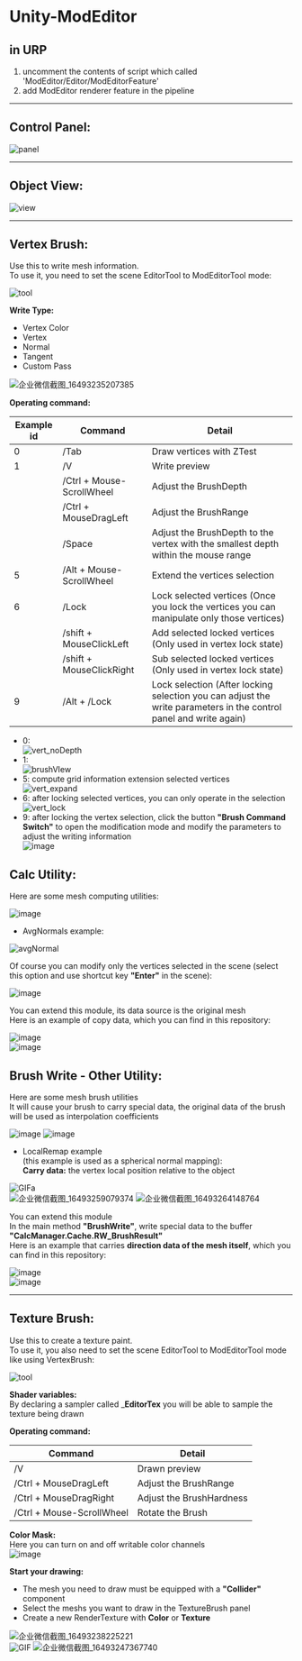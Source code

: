 # Unity-ModEditor
## in URP  
1. uncomment the contents of script which called 'ModEditor/Editor/ModEditorFeature'  
2. add ModEditor renderer feature in the pipeline  
****
## Control Panel:  
![panel](https://user-images.githubusercontent.com/71002504/162159160-3834f553-f211-49c9-b34e-16d23f6d56df.png)  
****
## Object View:  
![view](https://user-images.githubusercontent.com/71002504/162159353-00d388fb-0efb-4b56-9435-b9662ffd6419.png)
****
## Vertex Brush: 
Use this to write mesh information.  
To use it, you need to set the scene EditorTool to ModEditorTool mode:  

![tool](https://user-images.githubusercontent.com/71002504/162179217-235e57fd-da0e-4c19-82a9-540de246d79a.png)  

__Write Type:__  
* Vertex Color
* Vertex
* Normal
* Tangent
* Custom Pass

![企业微信截图_16493235207385](https://user-images.githubusercontent.com/71002504/162178908-d29dca7c-d3bd-40ec-845b-06541fcd224c.png)  

__Operating command:__  

| Example id | Command | Detail |
| ------ | ------ | ------ |
| 0 | /Tab | Draw vertices with ZTest |
| 1 | /V | Write preview |
|  | /Ctrl + Mouse-ScrollWheel | Adjust the BrushDepth |
|  | /Ctrl + MouseDragLeft | Adjust the BrushRange |
|  | /Space | Adjust the BrushDepth to the vertex with the smallest depth within the mouse range |
| 5 | /Alt + Mouse-ScrollWheel | Extend the vertices selection |
| 6 | /Lock | Lock selected vertices (Once you lock the vertices you can manipulate only those vertices) |
|  | /shift + MouseClickLeft | Add selected locked vertices (Only used in vertex lock state) |
|  | /shift + MouseClickRight | Sub selected locked vertices (Only used in vertex lock state) |
| 9 | /Alt + /Lock | Lock selection (After locking selection you can adjust the write parameters in the control panel and write again) |

* 0:  
![vert_noDepth](https://user-images.githubusercontent.com/71002504/162924636-b5a97b44-b3c6-477f-a1a1-0cea19f11445.png)  
* 1:  
![brushVIew](https://user-images.githubusercontent.com/71002504/162924335-8092bba7-a10f-42b7-a5e1-4636d99bcadc.png)  
* 5: compute grid information extension selected vertices  
![vert_expand](https://user-images.githubusercontent.com/71002504/162924886-1a364f7f-d937-4730-b46a-f7f9eec4c935.gif)  
* 6: after locking selected vertices, you can only operate in the selection  
![vert_lock](https://user-images.githubusercontent.com/71002504/162925111-42b56e2c-5642-4447-a990-707330ff64f0.gif)  
* 9: after locking the vertex selection, click the button __"Brush Command Switch"__ to open the modification mode and modify the parameters to adjust the writing information  
![image](https://user-images.githubusercontent.com/71002504/162939106-8cac9be1-a393-4e48-8b0d-9b552f3f901b.png)  

## Calc Utility:  
Here are some mesh computing utilities:  

![image](https://user-images.githubusercontent.com/71002504/162929013-a9cf7ae5-d07b-47b0-9323-2f13d74b96e9.png)  

* AvgNormals example:  

![avgNormal](https://user-images.githubusercontent.com/71002504/162929198-23f4caed-77b4-4dc4-b68d-7de991159e33.png)  

Of course you can modify only the vertices selected in the scene (select this option and use shortcut key __"Enter"__ in the scene):  

![image](https://user-images.githubusercontent.com/71002504/162929493-3d8e4658-4c56-4c2e-9e1d-006d6125f17d.png)  

You can extend this module, its data source is the original mesh  
Here is an example of copy data, which you can find in this repository:  

![image](https://user-images.githubusercontent.com/71002504/162931620-3250f33b-6f36-4d36-8756-4750bebb6c92.png)  
![image](https://user-images.githubusercontent.com/71002504/162931780-57f8ff83-b214-4ca1-a829-3c062ce99fdd.png)  

## Brush Write - Other Utility:
Here are some mesh brush utilities  
It will cause your brush to carry special data, the original data of the brush will be used as interpolation coefficients  

![image](https://user-images.githubusercontent.com/71002504/162934193-db592567-cfdc-4990-86ab-454de3b17b52.png)
![image](https://user-images.githubusercontent.com/71002504/162934269-8ed76750-11c5-4c23-9443-f11ede1c2a5a.png)  

* LocalRemap example  
(this example is used as a spherical normal mapping):  
__Carry data:__ the vertex local position relative to the object  

![GIFa](https://user-images.githubusercontent.com/71002504/162935694-2c527721-da5a-48f4-a263-07bd565ff954.gif)  
![企业微信截图_16493259079374](https://user-images.githubusercontent.com/71002504/162946225-3699d1f1-59bd-49e3-af74-1efd51e783c5.png)
![企业微信截图_16493264148764](https://user-images.githubusercontent.com/71002504/162946238-a75c1b9e-5d27-47ec-952e-8570c1d29202.png)  

You can extend this module  
In the main method __"BrushWrite"__, write special data to the buffer __"CalcManager.Cache.RW_BrushResult"__   
Here is an example that carries __direction data of the mesh itself__, which you can find in this repository:  

![image](https://user-images.githubusercontent.com/71002504/162943008-6ced6808-e64c-41f1-bb06-5c3e3510b5f2.png)  
![image](https://user-images.githubusercontent.com/71002504/162943681-fb1fde6b-aea2-4874-8e28-8ed67756e2bf.png)  
****
## Texture Brush: 
Use this to create a texture paint.  
To use it, you also need to set the scene EditorTool to ModEditorTool mode like using VertexBrush:  

![tool](https://user-images.githubusercontent.com/71002504/162179217-235e57fd-da0e-4c19-82a9-540de246d79a.png)  

__Shader variables:__  
 By declaring a sampler called ___EditorTex__ you will be able to sample the texture being drawn
 
__Operating command:__  

| Command | Detail |
| ------ | ------ |
| /V | Drawn preview |
| /Ctrl + MouseDragLeft | Adjust the BrushRange |
| /Ctrl + MouseDragRight | Adjust the BrushHardness |
| /Ctrl + Mouse-ScrollWheel | Rotate the Brush |

__Color Mask:__  
Here you can turn on and off writable color channels  
![image](https://user-images.githubusercontent.com/71002504/162965861-f94fd939-1e86-41dd-a6ae-9a6f17142f85.png)  

__Start your drawing:__  
* The mesh you need to draw must be equipped with a __"Collider"__ component  
* Select the meshs you want to draw in the TextureBrush panel  
* Create a new RenderTexture with __Color__ or __Texture__

![企业微信截图_16493238225221](https://user-images.githubusercontent.com/71002504/162949715-2a2e33c1-7eba-4d7d-9e19-411d9622abaf.png)  
![GIF](https://user-images.githubusercontent.com/71002504/162949766-46fab533-4e6a-4baf-ade9-4573f9c135ee.gif)
![企业微信截图_16493247367740](https://user-images.githubusercontent.com/71002504/162949807-a11d0f38-fd29-4099-ba10-ac34d474b1a4.png)  
